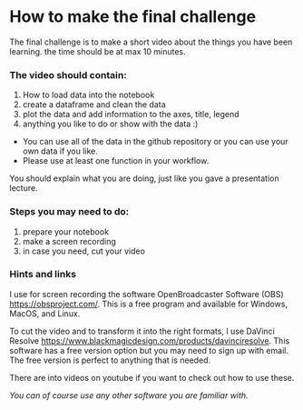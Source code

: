 # How to make the final challenge

The final challenge is to make a short video about the things you have been learning.
the time should be at max 10 minutes. 

### The video should contain:

1. How to load data into the notebook
2. create a dataframe and clean the data
3. plot the data and add information to the axes, title, legend
4. anything you like to do or show with the data :) 

- You can use all of the data in the github repository or you can use your own data if you like. 
- Please use at least one function in your workflow.

You should explain what you are doing, just like you gave a presentation lecture.

### Steps you may need to do:

1. prepare your notebook
2. make a screen recording
3. in case you need, cut your video

### Hints and links

I use for screen recording the software OpenBroadcaster Software (OBS) https://obsproject.com/. This is a free program and available for Windows, MacOS, and Linux.

To cut the video and to transform it into the right formats, I use DaVinci Resolve https://www.blackmagicdesign.com/products/davinciresolve. This software has a free version option but you may need to sign up with email. The free version is perfect to anything that is needed. 

There are into videos on youtube if you want to check out how to use these.

_You can of course use any other software you are familiar with._



